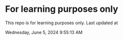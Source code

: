 # For learning purposes only
This repo is for learning purposes only.
Last updated at

Wednesday, June 5, 2024 9:55:13 AM

